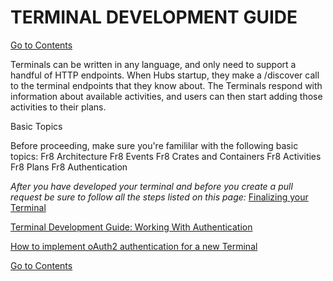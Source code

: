 # TERMINAL DEVELOPMENT GUIDE
[Go to Contents](https://github.com/Fr8org/Fr8Core/blob/master/Docs/Home.md) 

Terminals can be written in any language, and only need to support a handful of HTTP endpoints. When Hubs startup, they make a /discover call to the terminal endpoints that they know about. The Terminals respond with information about available activities, and users can then start adding those activities to their plans. 


Basic Topics

Before proceeding, make sure you're famililar with the following basic topics:
Fr8 Architecture
Fr8 Events
Fr8 Crates and Containers
Fr8 Activities
Fr8 Plans
Fr8 Authentication




*After you have developed your terminal and before you create a pull request be sure to follow all the steps listed on this page:* [Finalizing your Terminal](https://maginot.atlassian.net/wiki/display/DDW/Finalizing+your+Terminal)
 
[Terminal Development Guide: Working With Authentication](https://maginot.atlassian.net/wiki/display/DDW/Terminal+Development+Guide%3A+Working+With+Authentication)
 
[How to implement oAuth2 authentication for a new Terminal](https://maginot.atlassian.net/wiki/display/DDW/How+to+implement+oAuth2+authentication+for+a+new+Terminal)

[Go to Contents](https://github.com/Fr8org/Fr8Core/blob/master/Docs/Home.md) 
